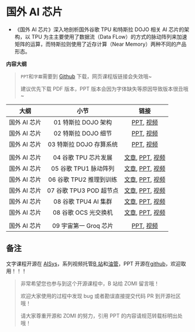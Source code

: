 <!--Copyright © 适用于[License](https://github.com/chenzomi12/AIInfra)版权许可-->

# 国外 AI 芯片

- 《国外 AI 芯片》深入地剖析国外谷歌 TPU 和特斯拉 DOJO 相关 AI 芯片的架构，以 TPU 为主主要使用了数据流（Data FLow）的方式的脉动阵列来加速矩阵的运算，而特斯拉则使用了近存计算（Near Memory）两种不同的产品形态。

**内容大纲**

> `PPT`和`字幕`需要到 [Github](https://github.com/chenzomi12/AIInfra) 下载，网页课程版链接会失效哦~
>
> 建议优先下载 PDF 版本，PPT 版本会因为字体缺失等原因导致版本很丑哦~

| 大纲 | 小节 | 链接|
|:--:|:--:|:--:|
| 国外 AI 芯片 | 01 特斯拉 DOJO 架构 | [PPT](./01DOJOArch.pdf), [视频](https://www.bilibili.com/video/BV1Ro4y1M7n8/) |
| 国外 AI 芯片 | 02 特斯拉 DOJO 细节 | [PPT](./02DOJODetail.pdf), [视频](https://www.bilibili.com/video/BV17o4y1N7Yn/) |
| 国外 AI 芯片 | 03 特斯拉 DOJO 存算系统 | [PPT](./03DOJOSystem.pdf), [视频](https://www.bilibili.com/video/BV1Ez4y1e7zo/) |
| | | |
| 国外 AI 芯片 | 04 谷歌 TPU 芯片发展 | [文章](./04TPUIntrol.md), [PPT](./04TPUIntrol.pdf), [视频](https://www.bilibili.com/video/BV1Dp4y1V7PF/) |
| 国外 AI 芯片 | 05 谷歌 TPU1 脉动阵列 | [文章](./05TPU1.md), [PPT](./05TPU1.pdf), [视频](https://www.bilibili.com/video/BV12P411W7YC/) |
| 国外 AI 芯片 | 06 谷歌 TPU2 推理到训练 | [文章](./06TPU2.md), [PPT](./06TPU2.pdf), [视频](https://www.bilibili.com/video/BV1x84y1f7Ex/) |
| 国外 AI 芯片 | 07 谷歌 TPU3 POD 超节点 | [文章](./07TPU3.md), [PPT](./07TPU3.pdf), [视频](https://www.bilibili.com/video/BV1Pm4y1g7MG/) |
| 国外 AI 芯片 | 08 谷歌 TPU4 AI 集群 | [文章](./08TPU4.md), [PPT](./08TPU4.pdf), [视频](https://www.bilibili.com/video/BV1QH4y1X77U) |
| 国外 AI 芯片 | 08 谷歌 OCS 光交换机  | [文章](./08TPU4.md), [PPT](./08TPU4.pdf), [视频](https://www.bilibili.com/video/BV1yc411o7cQ) |
| | | |
| 国外 AI 芯片 | 09 宇宙第一 Groq 芯片  | [PPT](./09Groq.pdf), [视频](https://www.bilibili.com/video/BV1jx421C7mG) |

## 备注

文字课程开源在 [AISys](https://chenzomi12.github.io/)，系列视频托管[B 站](https://space.bilibili.com/517221395)和[油管](https://www.youtube.com/@ZOMI666/videos)，PPT 开源在[github](https://github.com/chenzomi12/AIInfra)，欢迎取用！！！

> 非常希望您也参与到这个开源课程中，B 站给 ZOMI 留言哦！
> 
> 欢迎大家使用的过程中发现 bug 或者勘误直接提交代码 PR 到开源社区哦！
>
> 请大家尊重开源和 ZOMI 的努力，引用 PPT 的内容请规范转载标明出处哦！
